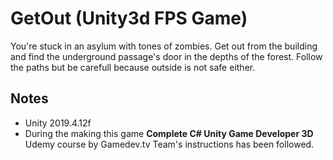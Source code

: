 
# GetOut (Unity3d FPS Game)

You're stuck in an asylum with tones of zombies. 
Get out from the building and find the underground passage's door in the depths of the forest. 
Follow the paths but be carefull because outside is not safe either.


## Notes

- Unity 2019.4.12f
- During the making this game **Complete C# Unity Game Developer 3D** Udemy course by Gamedev.tv Team's instructions has been followed.
